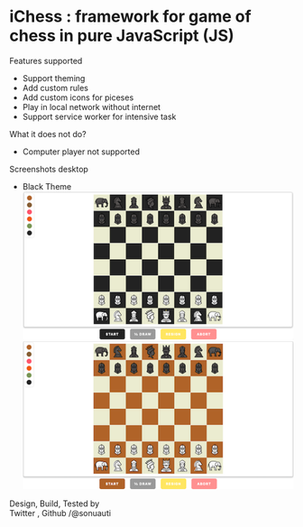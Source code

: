 # iChess : framework for game of chess in pure JavaScript (JS)

Features supported
- Support theming
- Add custom rules
- Add custom icons for piceses 
- Play in local network without internet
- Support service worker for intensive task


What it does not do?
- Computer player not supported

Screenshots desktop

- Black Theme
![Wooden Theme](https://github.com/sonuauti/iChess/blob/main/black_theme.png?v=4&s=400)
![Wooden Theme](https://github.com/sonuauti/iChess/blob/main/wood_theme.png?v=4&s=400)

Design, Build, Tested by   
Twitter , Github /@sonuauti
